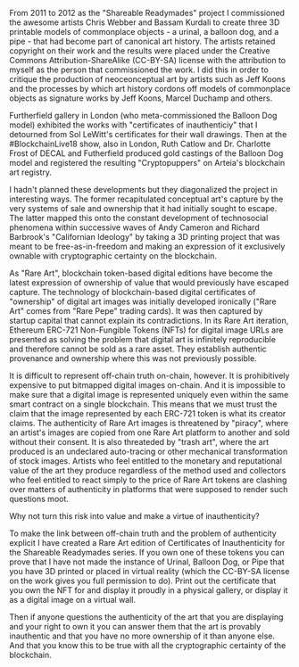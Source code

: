From 2011 to 2012 as the "Shareable Readymades" project I commissioned the awesome artists Chris Webber and Bassam Kurdali to create three 3D printable models of commonplace objects - a urinal, a balloon dog, and a pipe - that had become part of canonical art history. The artists retained copyright on their work and the results were placed under the Creative Commons Attribution-ShareAlike (CC-BY-SA) license with the attribution to myself as the person that commissioned the work. I did this in order to critique the production of neoceonceptual art by artists such as Jeff Koons and the processes by which art history cordons off models of commonplace objects as signature works by Jeff Koons, Marcel Duchamp and others.

Furtherfield gallery in London (who meta-commissioned the Balloon Dog model) exhibited the works with "certificates of inauthenticiy" that I detourned from  Sol LeWitt's certificates for their wall drawings. Then at the #BlockchainLive18 show, also in London, Ruth Catlow and Dr. Charlotte Frost of DECAL and Futherfield produced gold castings of the Balloon Dog model and registered the resulting "Cryptopuppers" on Arteia's blockchain art registry.

I hadn't planned these developments but they diagonalized the project in interesting ways. The former recapitulated conceptual art's capture by the very systems of sale and ownership that it had initially sought to escape. The latter mapped this onto the constant development of technosocial phenomena within successive waves of Andy Cameron and Richard Barbrook's "Californian Ideology" by taking a 3D printing project that was meant to be free-as-in-freedom and making an expression of it exclusively ownable with cryptographic certainty on the blockchain.

As "Rare Art", blockchain token-based digital editions have become the latest expression of ownership of value that would previously have escaped capture. The technology of blockchain-based digital certificates of "ownership" of digital art images was initially developed ironically ("Rare Art" comes from "Rare Pepe" trading cards). It was then captured by startup capital that cannot explain its contradictions. In its Rare Art iteration, Ethereum ERC-721 Non-Fungible Tokens (NFTs) for digital image URLs are presented as solving the problem that digital art is infinitely reproducible and therefore cannot be sold as a rare asset. They establish authentic provenance and ownership where this was not previously possible.

It is difficult to represent off-chain truth on-chain, however. It is prohibitively expensive to put bitmapped digital images on-chain. And it is impossible to make sure that a digital image is represented uniquely even within the same smart contract on a single blockchain. This means that we must trust the claim that the image represented by each ERC-721 token is what its creator claims. The authenticity of Rare Art images is threatened by "piracy", where an artist's images are copied from one Rare Art platform to another and sold without their consent. It is also threateded by "trash art", where the art produced is an undeclared auto-tracing or other mechanical transformation of stock images. Artists who feel entitled to the monetary and reputational value of the art they produce regardless of the method used and collectors who feel entitled to react simply to the price of Rare Art tokens are clashing over matters of authenticity in platforms that were supposed to render such questions moot.

Why not turn this risk into value and make a virtue of inauthenticity?

To make the link between off-chain truth and the problem of authenticity explicit I have created a Rare Art edition of Certificates of Inauthenticity for the Shareable Readymades series. If you own one of these tokens you can prove that I have not made the instance of Urinal, Balloon Dog, or Pipe that you have 3D printed or placed in virtual reality (which the CC-BY-SA license on the work gives you full permission to do). Print out the certificate that you own the NFT for and display it proudly in a physical gallery, or display it as a digital image on a virtual wall.

Then if anyone questions the authenticity of the art that you are displaying and your right to own it you can answer them that the art is provably inauthentic and that you have no more ownership of it than anyone else. And that you know this to be true with all the cryptographic certainty of the blockchain.
